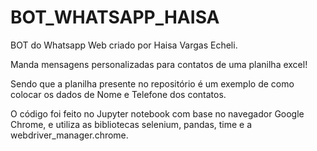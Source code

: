# BOT_WHATSAPP_HAISA

BOT do Whatsapp Web criado por Haisa Vargas Echeli.

Manda mensagens personalizadas para contatos de uma planilha excel!

Sendo que a planilha presente no repositório é um exemplo de como colocar os dados de Nome e Telefone dos contatos.

O código foi feito no Jupyter notebook com base no navegador Google Chrome, e utiliza as bibliotecas selenium, pandas, time e a webdriver_manager.chrome.
